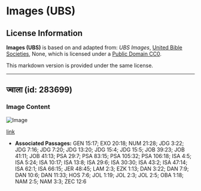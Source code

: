 # Images (UBS)

## License Information

**Images (UBS)** is based on and adapted from: _UBS Images_, [United Bible Societies](https://unitedbiblesocieties.org/), None, which is licensed under a [Public Domain CC0](https://creativecommons.org/public-domain/cc0/).

This markdown version is provided under the same license.



--------------------------------

## ज्वाला (id: 283699)

### Image Content

![Image](https://cdn.aquifer.bible/aquifer-content/resources/Media/WEB-0229_flame.jpg)

[link](https://cdn.aquifer.bible/aquifer-content/resources/Media/WEB-0229_flame.jpg)

* **Associated Passages:** GEN 15:17; EXO 20:18; NUM 21:28; JDG 3:22; JDG 7:16; JDG 7:20; JDG 13:20; JDG 15:4; JDG 15:5; JOB 39:23; JOB 41:11; JOB 41:13; PSA 29:7; PSA 83:15; PSA 105:32; PSA 106:18; ISA 4:5; ISA 5:24; ISA 10:17; ISA 13:8; ISA 29:6; ISA 30:30; ISA 43:2; ISA 47:14; ISA 62:1; ISA 66:15; JER 48:45; LAM 2:3; EZK 1:13; DAN 3:22; DAN 7:9; DAN 10:6; DAN 11:33; HOS 7:6; JOL 1:19; JOL 2:3; JOL 2:5; OBA 1:18; NAM 2:5; NAM 3:3; ZEC 12:6


